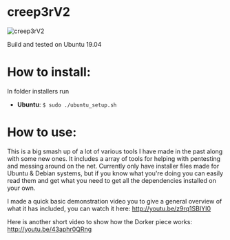 creep3rV2
=======
![creep3rV2](https://i.imgur.com/ehGDlsI.png)

Build and tested on Ubuntu 19.04

# How to install:

In folder installers run 

* **Ubuntu**: ```$ sudo ./ubuntu_setup.sh ```

# How to use:

This is a big smash up of a lot of various tools I have made in the past along with some new ones. It includes a array of tools for helping with pentesting and messing around on the net. Currently only have installer files made for Ubuntu &amp; Debian systems, but if you know what you're doing you can easily read them and get what you need to get all the dependencies installed on your own.

I made a quick basic demonstration video you to give a general overview of what it has included, you can watch it here:
http://youtu.be/z9rq1SBIYI0

Here is another short video to show how the Dorker piece works:
http://youtu.be/43aphr0QRng
